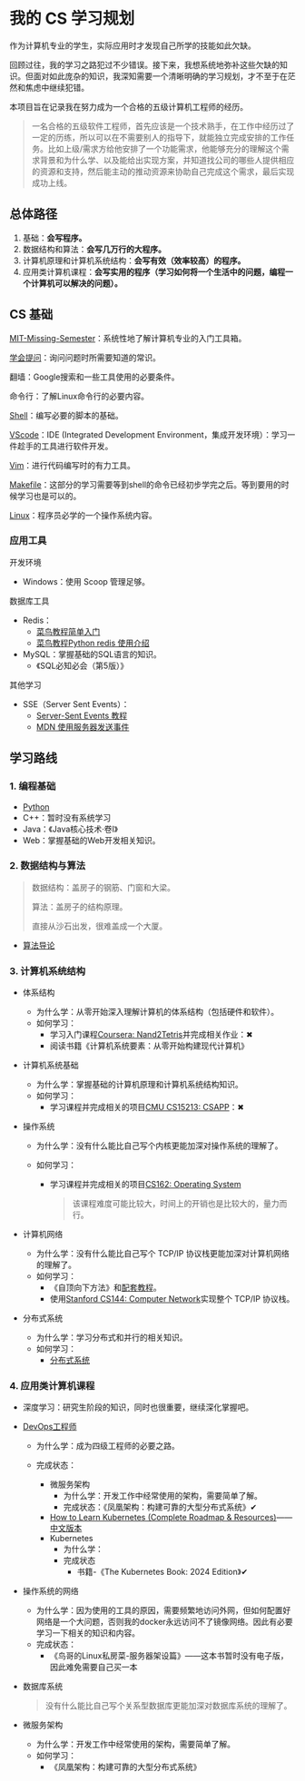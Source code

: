 # 我的 CS 学习规划

作为计算机专业的学生，实际应用时才发现自己所学的技能如此欠缺。

回顾过往，我的学习之路犯过不少错误。接下来，我想系统地弥补这些欠缺的知识。但面对如此庞杂的知识，我深知需要一个清晰明确的学习规划，才不至于在茫然和焦虑中继续犯错。

本项目旨在记录我在努力成为一个合格的五级计算机工程师的经历。
> 一名合格的五级软件工程师，首先应该是一个技术熟手，在工作中经历过了一定的历练，所以可以在不需要别人的指导下，就能独立完成安排的工作任务。比如上级/需求方给他安排了一个功能需求，他能够充分的理解这个需求背景和为什么学、以及能给出实现方案，并知道找公司的哪些人提供相应的资源和支持，然后能主动的推动资源来协助自己完成这个需求，最后实现成功上线。

## 总体路径

1. 基础：**会写程序。**
2. 数据结构和算法：**会写几万行的大程序。**
3. 计算机原理和计算机系统结构：**会写有效（效率较高）的程序。**
4. 应用类计算机课程：**会写实用的程序（学习如何将一个生活中的问题，编程一个计算机可以解决的问题）。**

## CS 基础

[MIT-Missing-Semester](编程入门/MIT-Missing-Semester.md)：系统性地了解计算机专业的入门工具箱。

[学会提问](https://github.com/ryanhanwu/How-To-Ask-Questions-The-Smart-Way/blob/main/README-zh_CN.md)：询问问题时所需要知道的常识。

翻墙：Google搜索和一些工具使用的必要条件。

命令行：了解Linux命令行的必要内容。

[Shell](必学工具/Shell.md)：编写必要的脚本的基础。

[VScode](必学工具/VScode.md)：IDE (Integrated Development Environment，集成开发环境）：学习一件趁手的工具进行软件开发。

[Vim](必学工具/Vim.md)：进行代码编写时的有力工具。

[Makefile](必学工具/Makefile.md)：这部分的学习需要等到shell的命令已经初步学完之后。等到要用的时候学习也是可以的。

[Linux](必学工具/Linux.md)：程序员必学的一个操作系统内容。

### 应用工具

开发环境

- Windows：使用 Scoop 管理足够。

数据库工具

- Redis：
  - [菜鸟教程简单入门](https://www.runoob.com/redis/redis-intro.html)
  - [菜鸟教程Python redis 使用介绍](https://www.runoob.com/w3cnote/python-redis-intro.html)
- MySQL：掌握基础的SQL语言的知识。
  - 《SQL必知必会（第5版）》

其他学习

- SSE（Server Sent Events）：
  - [Server-Sent Events 教程](https://www.ruanyifeng.com/blog/2017/05/server-sent_events.html)
  - [MDN 使用服务器发送事件](https://developer.mozilla.org/zh-CN/docs/Web/API/Server-sent_events/Using_server-sent_events)

## 学习路线

### 1. 编程基础

- [Python](编程入门/Python.md)
- C++：暂时没有系统学习
- Java：《Java核心技术·卷I》
- Web：掌握基础的Web开发相关知识。

### 2. 数据结构与算法

> 数据结构：盖房子的钢筋、门窗和大梁。
>
> 算法：盖房子的结构原理。
>
> 直接从沙石出发，很难盖成一个大厦。

- [算法导论](数据结构与算法/算法导论.md)

### 3. 计算机系统结构

- 体系结构

  - 为什么学：从零开始深入理解计算机的体系结构（包括硬件和软件）。
  - 如何学习：
    - 学习入门课程[Coursera: Nand2Tetris](https://csdiy.wiki/%E4%BD%93%E7%B3%BB%E7%BB%93%E6%9E%84/N2T/)并完成相关作业：&#x2716;
    - 阅读书籍《计算机系统要素：从零开始构建现代计算机》
  
- 计算机系统基础

  - 为什么学：掌握基础的计算机原理和计算机系统结构知识。
  - 如何学习：
    - 学习课程并完成相关的项目[CMU CS15213: CSAPP](https://csdiy.wiki/%E8%AE%A1%E7%AE%97%E6%9C%BA%E7%B3%BB%E7%BB%9F%E5%9F%BA%E7%A1%80/CSAPP/)：&#x2716;

- 操作系统

  - 为什么学：没有什么能比自己写个内核更能加深对操作系统的理解了。

  - 如何学习：

    - 学习课程并完成相关的项目[CS162: Operating System](https://csdiy.wiki/%E6%93%8D%E4%BD%9C%E7%B3%BB%E7%BB%9F/CS162/)

      > 该课程难度可能比较大，时间上的开销也是比较大的，量力而行。

- 计算机网络

  - 为什么学：没有什么能比自己写个 TCP/IP 协议栈更能加深对计算机网络的理解了。
  - 如何学习：
    - 《自顶向下方法》和[配套教程](https://csdiy.wiki/%E8%AE%A1%E7%AE%97%E6%9C%BA%E7%BD%91%E7%BB%9C/topdown/)。
    - 使用[Stanford CS144: Computer Network](https://csdiy.wiki/%E8%AE%A1%E7%AE%97%E6%9C%BA%E7%BD%91%E7%BB%9C/CS144/)实现整个 TCP/IP 协议栈。

- 分布式系统

  - 为什么学：学习分布式和并行的相关知识。
  - 如何学习：
    - [分布式系统](https://csdiy.wiki/%E5%B9%B6%E8%A1%8C%E4%B8%8E%E5%88%86%E5%B8%83%E5%BC%8F%E7%B3%BB%E7%BB%9F/MIT6.824/)

### 4. 应用类计算机课程

- 深度学习：研究生阶段的知识，同时也很重要，继续深化掌握吧。

- [DevOps工程师](https://devopscube.com/become-devops-engineer/)

  - 为什么学：成为四级工程师的必要之路。
  - 完成状态：

    - 微服务架构
      - 为什么学：开发工作中经常使用的架构，需要简单了解。
      - 完成状态：《凤凰架构：构建可靠的大型分布式系统》&#x2714;
    - [How to Learn Kubernetes (Complete Roadmap & Resources)](https://devopscube.com/learn-kubernetes-complete-roadmap/#)——[中文版本](https://zhuanlan.zhihu.com/p/590493078)
    - Kubernetes
      - 为什么学：
      - 完成状态
        - 书籍-《The Kubernetes Book: 2024 Edition》&#x2714;

- 操作系统的网络

  - 为什么学：因为使用的工具的原因，需要频繁地访问外网，但如何配置好网络是一个大问题，否则我的docker永远访问不了镜像网络。因此有必要学习一下相关的知识和内容。
  - 完成状态：
    - 《鸟哥的Linux私房菜-服务器架设篇》——这本书暂时没有电子版，因此难免需要自己买一本

- 数据库系统

  > 没有什么能比自己写个关系型数据库更能加深对数据库系统的理解了。

- 微服务架构

  - 为什么学：开发工作中经常使用的架构，需要简单了解。
  - 如何学习：
    - 《凤凰架构：构建可靠的大型分布式系统》